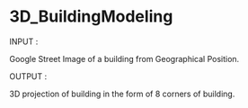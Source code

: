 # 3D_BuildingModeling


INPUT :

Google Street Image of a building from Geographical Position.

OUTPUT : 

3D projection of building in the form of 8 corners of building.
